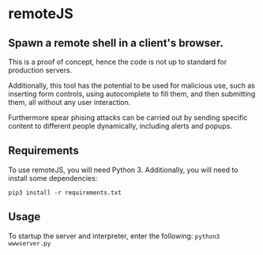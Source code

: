 # remoteJS

## Spawn a remote shell in a client's browser.

This is a proof of concept, hence the code is not up to standard for production servers.

Additionally, this tool has the potential to be used for malicious use, such as inserting form controls, using autocomplete to fill them, and then submitting them, all without any user interaction. 

Furthermore spear phising attacks can be carried out by sending specific content to different people dynamically, including alerts and popups.

## Requirements
To use remoteJS, you will need Python 3.
Additionally, you will need to install some dependencies:

```pip3 install -r requirements.txt```

## Usage
To startup the server and interpreter, enter the following:
```python3 wwwserver.py```

